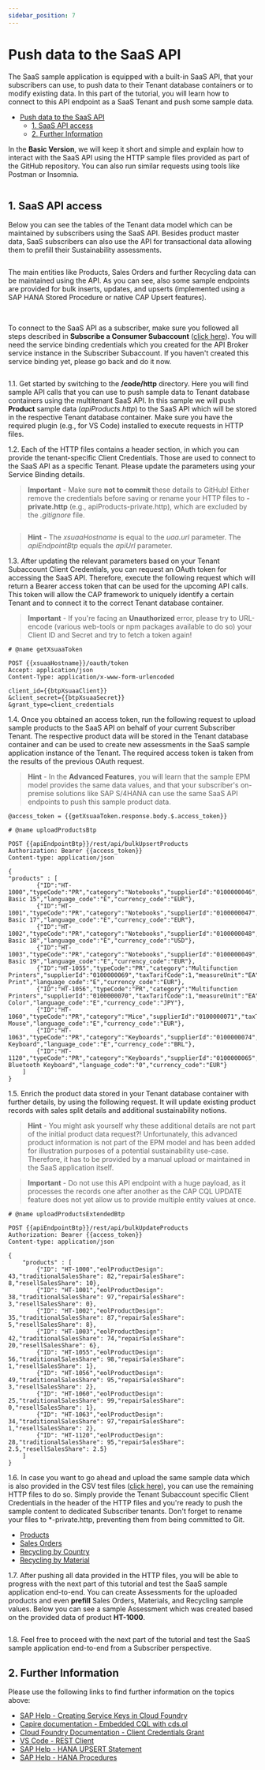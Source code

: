 ```yaml
---
sidebar_position: 7
---
```

# Push data to the SaaS API

The SaaS sample application is equipped with a built-in SaaS API, that your subscribers can use, to push data to their Tenant database containers or to modify existing data. In this part of the tutorial, you will learn how to connect to this API endpoint as a SaaS Tenant and push some sample data. 

- [Push data to the SaaS API](#push-data-to-the-saas-api)
  - [1. SaaS API access](#1-saas-api-access)
  - [2. Further Information](#2-further-information)

In the **Basic Version**, we will keep it short and simple and explain how to interact with the SaaS API using the HTTP sample files provided as part of the GitHub repository. You can also run similar requests using tools like Postman or Insomnia. 

 ![<img src="./images/API_ArchDetails.png" width="600" />](./images/API_ArchDetails.png?raw=true)


## 1. SaaS API access

Below you can see the tables of the Tenant data model which can be maintained by subscribers using the SaaS API. Besides product master data, SaaS subscribers can also use the API for transactional data allowing them to prefill their Sustainability assessments.

 ![<img src="./images/DM_Tables.png" width="500" />](./images/DM_Tables.png?raw=true)

The main entities like Products, Sales Orders and further Recycling data can be maintained using the API. As you can see, also some sample endpoints are provided for bulk inserts, updates, and upserts (implemented using a SAP HANA Stored Procedure or native CAP Upsert features). 

 ![<img src="./images/API_Endpoints01.png" width="300" />](./images/API_Endpoints01.png?raw=true)
 ![<img src="./images/API_Endpoints02.png" width="300" />](./images/API_Endpoints02.png?raw=true)

To connect to the SaaS API as a subscriber, make sure you followed all steps described in **Subscribe a Consumer Subaccount** ([click here](../5-subscribe-consumer-subaccount/README.md)). You will need the service binding credentials which you created for the API Broker service instance in the Subscriber Subaccount. If you haven't created this service binding yet, please go back and do it now. 

 ![<img src="./images/API_ServiceKey.png" width="400" />](./images/API_ServiceKey.png?raw=true)

1.1. Get started by switching to the **/code/http** directory. Here you will find sample API calls that you can use to push sample data to Tenant database containers using the multitenant SaaS API. In this sample we will push **Product** sample data (*apiProducts.http*) to the SaaS API which will be stored in the respective Tenant database container. Make sure you have the required plugin (e.g., for VS Code) installed to execute requests in HTTP files.  

1.2. Each of the HTTP files contains a header section, in which you can provide the tenant-specific Client Credentials. Those are used to connect to the SaaS API as a specific Tenant. Please update the parameters using your Service Binding details. 

> **Important** - Make sure **not to commit** these details to GitHub! Either remove the credentials before saving or rename your HTTP files to **-private.http** (e.g., apiProducts-private.http), which are excluded by the *.gitignore* file. 

 ![<img src="./images/API_HttpCreds.png" width="900" />](./images/API_HttpCreds.png?raw=true)

> **Hint** - The *xsuaaHostname* is equal to the *uaa.url* parameter. The *apiEndpointBtp* equals the *apiUrl* parameter.

1.3. After updating the relevant parameters based on your Tenant Subaccount Client Credentials, you can request an OAuth token for accessing the SaaS API. Therefore, execute the following request which will return a Bearer access token that can be used for the upcoming API calls. This token will allow the CAP framework to uniquely identify a certain Tenant and to connect it to the correct Tenant database container.

> **Important** - If you're facing an **Unauthorized** error, please try to URL-encode (various web-tools or npm packages available to do so) your Client ID and Secret and try to fetch a token again!

```http
# @name getXsuaaToken

POST {{xsuaaHostname}}/oauth/token
Accept: application/json
Content-Type: application/x-www-form-urlencoded

client_id={{btpXsuaaClient}}
&client_secret={{btpXsuaaSecret}}
&grant_type=client_credentials
```

1.4. Once you obtained an access token, run the following request to upload sample products to the SaaS API on behalf of your current Subscriber Tenant. The respective product data will be stored in the Tenant database container and can be used to create new assessments in the SaaS sample application instance of the Tenant. The required access token is taken from the results of the previous OAuth request. 

> **Hint** - In the **Advanced Features**, you will learn that the sample EPM model provides the same data values, and that your subscriber's on-premise solutions like SAP S/4HANA can use the same SaaS API endpoints to push this sample product data. 

```http
@access_token = {{getXsuaaToken.response.body.$.access_token}}

# @name uploadProductsBtp

POST {{apiEndpointBtp}}/rest/api/bulkUpsertProducts
Authorization: Bearer {{access_token}}
Content-type: application/json

{
"products" : [
        {"ID":"HT-1000","typeCode":"PR","category":"Notebooks","supplierId":"0100000046","taxTarifCode":1,"measureUnit":"EA","weightMeasure":4.2,"weightUnit":"KG","price":956,"text":"Notebook Basic 15","language_code":"E","currency_code":"EUR"},
        {"ID":"HT-1001","typeCode":"PR","category":"Notebooks","supplierId":"0100000047","taxTarifCode":1,"measureUnit":"EA","weightMeasure":4.5,"weightUnit":"KG","price":1249,"text":"Notebook Basic 17","language_code":"E","currency_code":"EUR"},
        {"ID":"HT-1002","typeCode":"PR","category":"Notebooks","supplierId":"0100000048","taxTarifCode":1,"measureUnit":"EA","weightMeasure":4.2,"weightUnit":"KG","price":1570,"text":"Notebook Basic 18","language_code":"E","currency_code":"USD"},
        {"ID":"HT-1003","typeCode":"PR","category":"Notebooks","supplierId":"0100000049","taxTarifCode":1,"measureUnit":"EA","weightMeasure":4.2,"weightUnit":"KG","price":1650,"text":"Notebook Basic 19","language_code":"E","currency_code":"EUR"},
        {"ID":"HT-1055","typeCode":"PR","category":"Multifunction Printers","supplierId":"0100000069","taxTarifCode":1,"measureUnit":"EA","weightMeasure":6.3,"weightUnit":"KG","price":99,"text":"Multi Print","language_code":"E","currency_code":"EUR"},
        {"ID":"HT-1056","typeCode":"PR","category":"Multifunction Printers","supplierId":"0100000070","taxTarifCode":1,"measureUnit":"EA","weightMeasure":4.3,"weightUnit":"KG","price":119,"text":"Multi Color","language_code":"E","currency_code":"JPY"},
        {"ID":"HT-1060","typeCode":"PR","category":"Mice","supplierId":"0100000071","taxTarifCode":1,"measureUnit":"EA","weightMeasure":0.09,"weightUnit":"KG","price":9,"text":"Cordless Mouse","language_code":"E","currency_code":"EUR"},
        {"ID":"HT-1063","typeCode":"PR","category":"Keyboards","supplierId":"0100000074","taxTarifCode":1,"measureUnit":"EA","weightMeasure":2.1,"weightUnit":"KG","price":14,"text":"Ergonomic Keyboard","language_code":"E","currency_code":"BRL"},
        {"ID":"HT-1120","typeCode":"PR","category":"Keyboards","supplierId":"0100000065","taxTarifCode":1,"measureUnit":"EA","weightMeasure":1,"weightUnit":"KG","price":29,"text":"Cordless Bluetooth Keyboard","language_code":"0","currency_code":"EUR"}
    ]
}
```

1.5. Enrich the product data stored in your Tenant database container with further details, by using the following request. It will update existing product records with sales split details and additional sustainability notions. 

> **Hint** - You might ask yourself why these additional details are not part of the initial product data request?! Unfortunately, this advanced product information is not part of the EPM model and has been added for illustration purposes of a potential sustainability use-case. Therefore, it has to be provided by a manual upload or maintained in the SaaS application itself. 

> **Important** - Do not use this API endpoint with a huge payload, as it processes the records one after another as the CAP CQL UPDATE feature does not yet allow us to provide multiple entity values at once.

```http
# @name uploadProductsExtendedBtp

POST {{apiEndpointBtp}}/rest/api/bulkUpdateProducts
Authorization: Bearer {{access_token}}
Content-type: application/json

{
    "products" : [
        {"ID": "HT-1000","eolProductDesign": 43,"traditionalSalesShare": 82,"repairSalesShare": 8,"resellSalesShare": 10},
        {"ID": "HT-1001","eolProductDesign": 38,"traditionalSalesShare": 97,"repairSalesShare": 3,"resellSalesShare": 0},
        {"ID": "HT-1002","eolProductDesign": 35,"traditionalSalesShare": 87,"repairSalesShare": 5,"resellSalesShare": 8},
        {"ID": "HT-1003","eolProductDesign": 42,"traditionalSalesShare": 74,"repairSalesShare": 20,"resellSalesShare": 6},
        {"ID": "HT-1055","eolProductDesign": 56,"traditionalSalesShare": 98,"repairSalesShare": 1,"resellSalesShare": 1},
        {"ID": "HT-1056","eolProductDesign": 49,"traditionalSalesShare": 95,"repairSalesShare": 3,"resellSalesShare": 2},
        {"ID": "HT-1060","eolProductDesign": 25,"traditionalSalesShare": 99,"repairSalesShare": 0,"resellSalesShare": 1},
        {"ID": "HT-1063","eolProductDesign": 34,"traditionalSalesShare": 97,"repairSalesShare": 1,"resellSalesShare": 2},
        {"ID": "HT-1120","eolProductDesign": 28,"traditionalSalesShare": 95,"repairSalesShare": 2.5,"resellSalesShare": 2.5}
    ]
}
```

1.6. In case you want to go ahead and upload the same sample data which is also provided in the CSV test files ([click here](https://github.com/SAP-samples/btp-kyma-cap-multitenant-susaas/tree/basic/test/data)), you can use the remaining HTTP files to do so. Simply provide the Tenant Subaccount specific Client Credentials in the header of the HTTP files and you're ready to push the sample content to dedicated Subscriber tenants. Don't forget to rename your files to *-private.http, preventing them from being committed to Git. 

- [Products](https://github.com/SAP-samples/btp-kyma-cap-multitenant-susaas/blob/basic/http/apiProducts.http)
- [Sales Orders](https://github.com/SAP-samples/btp-kyma-cap-multitenant-susaas/blob/basic/http/apiSalesOrders.http)
- [Recycling by Country](https://github.com/SAP-samples/btp-kyma-cap-multitenant-susaas/blob/basic/http/apiRecyclingCountries.http)
- [Recycling by Material](https://github.com/SAP-samples/btp-kyma-cap-multitenant-susaas/blob/basic/http/apiRecyclingMaterials.http)

1.7. After pushing all data provided in the HTTP files, you will be able to progress with the next part of this tutorial and test the SaaS sample application end-to-end. You can create Assessments for the uploaded products and even **prefill** Sales Orders, Materials, and Recycling sample values. Below you can see a sample Assessment which was created based on the provided data of product **HT-1000**.

 ![<img src="./images/API_SampleHT1000.png" width="700" />](./images/API_SampleHT1000.png?raw=true)

1.8. Feel free to proceed with the next part of the tutorial and test the SaaS sample application end-to-end from a Subscriber perspective.


## 2. Further Information

Please use the following links to find further information on the topics above:

* [SAP Help - Creating Service Keys in Cloud Foundry](https://help.sap.com/docs/SERVICEMANAGEMENT/09cc82baadc542a688176dce601398de/6fcac08409db4b0f9ad55a6acd4d31c5.html?&locale=en-US)
* [Capire documentation - Embedded CQL with cds.ql](https://cap.cloud.sap/docs/node.js/cds-ql)
* [Cloud Foundry Documentation - Client Credentials Grant](https://docs.cloudfoundry.org/api/uaa/version/76.1.0/index.html#client-credentials-grant)
* [VS Code - REST Client](https://marketplace.visualstudio.com/items?itemName=humao.rest-client)
* [SAP Help - HANA UPSERT Statement](https://help.sap.com/docs/HANA_CLOUD_DATABASE/c1d3f60099654ecfb3fe36ac93c121bb/ea8b6773be584203bcd99da76844c5ed.html?locale=en-US)
* [SAP Help - HANA Procedures](https://help.sap.com/docs/HANA_CLOUD_DATABASE/d1cb63c8dd8e4c35a0f18aef632687f0/d43d91578c3b42b3bacfd89aacf0d62f.html?locale=en-US)